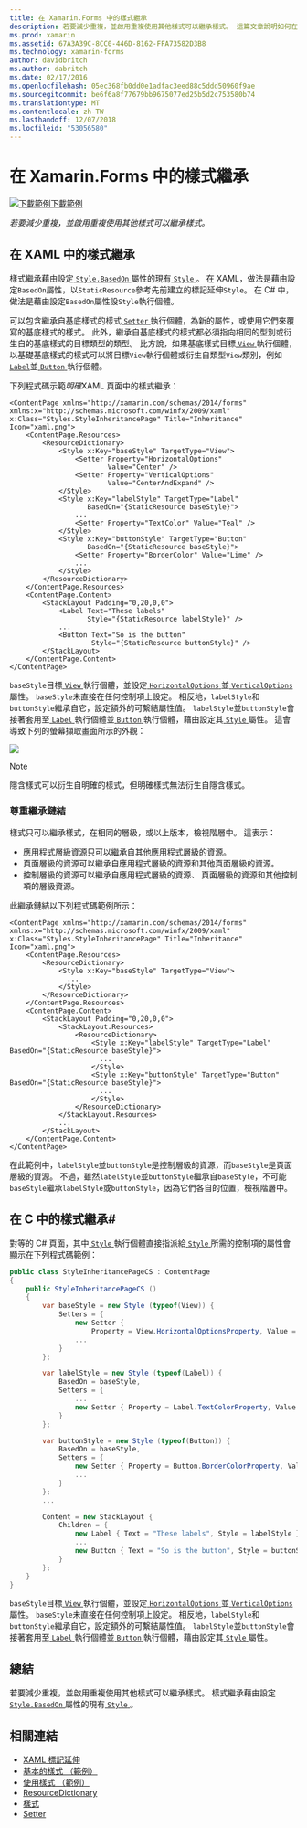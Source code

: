```yaml
---
title: 在 Xamarin.Forms 中的樣式繼承
description: 若要減少重複，並啟用重複使用其他樣式可以繼承樣式。 這篇文章說明如何在 Xamarin.Forms 應用程式執行樣式繼承。
ms.prod: xamarin
ms.assetid: 67A3A39C-8CC0-446D-8162-FFA73582D3B8
ms.technology: xamarin-forms
author: davidbritch
ms.author: dabritch
ms.date: 02/17/2016
ms.openlocfilehash: 05ec368fb0dd0e1adfac3eed88c5ddd50960f9ae
ms.sourcegitcommit: be6f6a8f77679bb9675077ed25b5d2c753580b74
ms.translationtype: MT
ms.contentlocale: zh-TW
ms.lasthandoff: 12/07/2018
ms.locfileid: "53056580"
---
```

# <a name="style-inheritance-in-xamarinforms"></a>在 Xamarin.Forms 中的樣式繼承

[![下載範例](~/media/shared/download.png)下載範例](https://developer.xamarin.com/samples/xamarin-forms/UserInterface/Styles/BasicStyles/)

_若要減少重複，並啟用重複使用其他樣式可以繼承樣式。_

## <a name="style-inheritance-in-xaml"></a>在 XAML 中的樣式繼承

樣式繼承藉由設定[ `Style.BasedOn` ](xref:Xamarin.Forms.Style.BasedOn)屬性的現有[ `Style` ](xref:Xamarin.Forms.Style)。 在 XAML，做法是藉由設定`BasedOn`屬性，以`StaticResource`參考先前建立的標記延伸`Style`。 在 C# 中，做法是藉由設定`BasedOn`屬性設`Style`執行個體。

可以包含繼承自基底樣式的樣式[ `Setter` ](xref:Xamarin.Forms.Setter)執行個體，為新的屬性，或使用它們來覆寫的基底樣式的樣式。 此外，繼承自基底樣式的樣式都必須指向相同的型別或衍生自的基底樣式的目標類型的類型。 比方說，如果基底樣式目標[ `View` ](xref:Xamarin.Forms.View)執行個體，以基礎基底樣式的樣式可以將目標`View`執行個體或衍生自類型`View`類別，例如[ `Label`](xref:Xamarin.Forms.Label)並[ `Button` ](xref:Xamarin.Forms.Button)執行個體。

下列程式碼示範*明確*XAML 頁面中的樣式繼承：

```xaml
<ContentPage xmlns="http://xamarin.com/schemas/2014/forms" xmlns:x="http://schemas.microsoft.com/winfx/2009/xaml" x:Class="Styles.StyleInheritancePage" Title="Inheritance" Icon="xaml.png">
    <ContentPage.Resources>
        <ResourceDictionary>
            <Style x:Key="baseStyle" TargetType="View">
                <Setter Property="HorizontalOptions"
                        Value="Center" />
                <Setter Property="VerticalOptions"
                        Value="CenterAndExpand" />
            </Style>
            <Style x:Key="labelStyle" TargetType="Label"
                   BasedOn="{StaticResource baseStyle}">
                ...
                <Setter Property="TextColor" Value="Teal" />
            </Style>
            <Style x:Key="buttonStyle" TargetType="Button"
                   BasedOn="{StaticResource baseStyle}">
                <Setter Property="BorderColor" Value="Lime" />
                ...
            </Style>
        </ResourceDictionary>
    </ContentPage.Resources>
    <ContentPage.Content>
        <StackLayout Padding="0,20,0,0">
            <Label Text="These labels"
                   Style="{StaticResource labelStyle}" />
            ...
            <Button Text="So is the button"
                    Style="{StaticResource buttonStyle}" />
        </StackLayout>
    </ContentPage.Content>
</ContentPage>
```

`baseStyle`目標[ `View` ](xref:Xamarin.Forms.View)執行個體，並設定[ `HorizontalOptions` ](xref:Xamarin.Forms.View.HorizontalOptions)並[ `VerticalOptions` ](xref:Xamarin.Forms.View.VerticalOptions)屬性。 `baseStyle`未直接在任何控制項上設定。 相反地，`labelStyle`和`buttonStyle`繼承自它，設定額外的可繫結屬性值。 `labelStyle`並`buttonStyle`會接著套用至[ `Label` ](xref:Xamarin.Forms.Label)執行個體並[ `Button` ](xref:Xamarin.Forms.Button)執行個體，藉由設定其[ `Style` ](xref:Xamarin.Forms.VisualElement.Style)屬性。 這會導致下列的螢幕擷取畫面所示的外觀：

[![](inheritance-images/style-inheritance.png)](inheritance-images/style-inheritance-large.png#lightbox)

> [!NOTE]
> 隱含樣式可以衍生自明確的樣式，但明確樣式無法衍生自隱含樣式。

### <a name="respecting-the-inheritance-chain"></a>尊重繼承鏈結

樣式只可以繼承樣式，在相同的層級，或以上版本，檢視階層中。 這表示：

- 應用程式層級資源只可以繼承自其他應用程式層級的資源。
- 頁面層級的資源可以繼承自應用程式層級的資源和其他頁面層級的資源。
- 控制層級的資源可以繼承自應用程式層級的資源、 頁面層級的資源和其他控制項的層級資源。

此繼承鏈結以下列程式碼範例所示：

```xaml
<ContentPage xmlns="http://xamarin.com/schemas/2014/forms" xmlns:x="http://schemas.microsoft.com/winfx/2009/xaml" x:Class="Styles.StyleInheritancePage" Title="Inheritance" Icon="xaml.png">
    <ContentPage.Resources>
        <ResourceDictionary>
            <Style x:Key="baseStyle" TargetType="View">
              ...
            </Style>
        </ResourceDictionary>
    </ContentPage.Resources>
    <ContentPage.Content>
        <StackLayout Padding="0,20,0,0">
            <StackLayout.Resources>
                <ResourceDictionary>
                    <Style x:Key="labelStyle" TargetType="Label" BasedOn="{StaticResource baseStyle}">
                      ...
                    </Style>
                    <Style x:Key="buttonStyle" TargetType="Button" BasedOn="{StaticResource baseStyle}">
                      ...
                    </Style>
                </ResourceDictionary>
            </StackLayout.Resources>
            ...
        </StackLayout>
    </ContentPage.Content>
</ContentPage>
```

在此範例中，`labelStyle`並`buttonStyle`是控制層級的資源，而`baseStyle`是頁面層級的資源。 不過，雖然`labelStyle`並`buttonStyle`繼承自`baseStyle`，不可能`baseStyle`繼承`labelStyle`或`buttonStyle`，因為它們各自的位置，檢視階層中。

## <a name="style-inheritance-in-c35"></a>在 C 中的樣式繼承&#35;

對等的 C# 頁面，其中[ `Style` ](xref:Xamarin.Forms.Style)執行個體直接指派給[ `Style` ](xref:Xamarin.Forms.VisualElement.Style)所需的控制項的屬性會顯示在下列程式碼範例：

```csharp
public class StyleInheritancePageCS : ContentPage
{
    public StyleInheritancePageCS ()
    {
        var baseStyle = new Style (typeof(View)) {
            Setters = {
                new Setter {
                    Property = View.HorizontalOptionsProperty, Value = LayoutOptions.Center    },
                ...
            }
        };

        var labelStyle = new Style (typeof(Label)) {
            BasedOn = baseStyle,
            Setters = {
                ...
                new Setter { Property = Label.TextColorProperty, Value = Color.Teal    }
            }
        };

        var buttonStyle = new Style (typeof(Button)) {
            BasedOn = baseStyle,
            Setters = {
                new Setter { Property = Button.BorderColorProperty, Value =    Color.Lime },
                ...
            }
        };
        ...

        Content = new StackLayout {
            Children = {
                new Label { Text = "These labels", Style = labelStyle },
                ...
                new Button { Text = "So is the button", Style = buttonStyle }
            }
        };
    }
}
```

`baseStyle`目標[ `View` ](xref:Xamarin.Forms.View)執行個體，並設定[ `HorizontalOptions` ](xref:Xamarin.Forms.View.HorizontalOptions)並[ `VerticalOptions` ](xref:Xamarin.Forms.View.VerticalOptions)屬性。 `baseStyle`未直接在任何控制項上設定。 相反地，`labelStyle`和`buttonStyle`繼承自它，設定額外的可繫結屬性值。 `labelStyle`並`buttonStyle`會接著套用至[ `Label` ](xref:Xamarin.Forms.Label)執行個體並[ `Button` ](xref:Xamarin.Forms.Button)執行個體，藉由設定其[ `Style` ](xref:Xamarin.Forms.VisualElement.Style)屬性。

## <a name="summary"></a>總結

若要減少重複，並啟用重複使用其他樣式可以繼承樣式。 樣式繼承藉由設定[ `Style.BasedOn` ](xref:Xamarin.Forms.Style.BasedOn)屬性的現有[ `Style` ](xref:Xamarin.Forms.Style)。


## <a name="related-links"></a>相關連結

- [XAML 標記延伸](~/xamarin-forms/xaml/xaml-basics/xaml-markup-extensions.md)
- [基本的樣式 （範例）](https://developer.xamarin.com/samples/xamarin-forms/UserInterface/Styles/BasicStyles/)
- [使用樣式 （範例）](https://developer.xamarin.com/samples/xamarin-forms/WorkingWithStyles/)
- [ResourceDictionary](xref:Xamarin.Forms.ResourceDictionary)
- [樣式](xref:Xamarin.Forms.Style)
- [Setter](xref:Xamarin.Forms.Setter)
